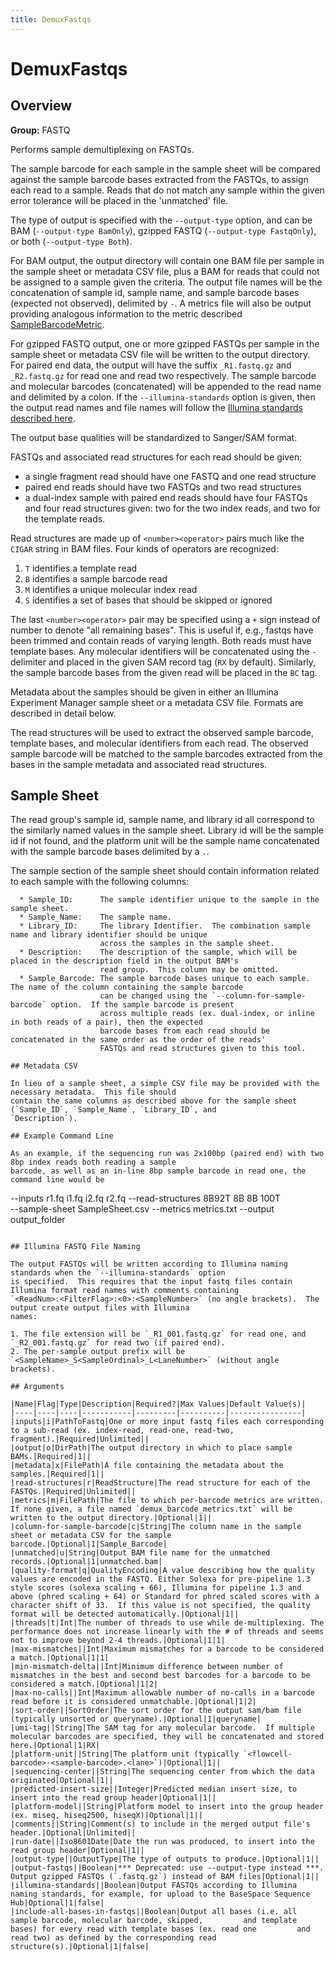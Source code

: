 ```yaml
---
title: DemuxFastqs
---
```


# DemuxFastqs

## Overview
**Group:** FASTQ

Performs sample demultiplexing on FASTQs.

The sample barcode for each sample in the sample sheet will be compared against the sample barcode bases extracted from
the FASTQs, to assign each read to a sample.  Reads that do not match any sample within the given error tolerance
will be placed in the 'unmatched' file.

The type of output is specified with the `--output-type` option, and can be BAM (`--output-type BamOnly`),
gzipped FASTQ (`--output-type FastqOnly`), or both (`--output-type Both`).

For BAM output, the output directory will contain one BAM file per sample in the sample sheet or metadata CSV file,
plus a BAM for reads that could not be assigned to a sample given the criteria.  The output file names will be the
concatenation of sample id, sample name, and sample barcode bases (expected not observed), delimited by `-`.  A
metrics file will also be output providing analogous information to the metric described
[SampleBarcodeMetric](http://fulcrumgenomics.github.io/fgbio/metrics/latest/#samplebarcodemetric).

For gzipped FASTQ output, one or more gzipped FASTQs per sample in the sample sheet or metadata CSV file will be
written to the output directory. For paired end data, the output will have the suffix `_R1.fastq.gz` and
`_R2.fastq.gz` for read one and read two respectively.  The sample barcode and molecular barcodes (concatenated)
will be appended to the read name and delimited by a colon.  If the `--illumina-standards` option is given, then
the output read names and file names will follow the
[Illumina standards described here](https://help.basespace.illumina.com/articles/tutorials/upload-data-using-web-uploader/).

The output base qualities will be standardized to Sanger/SAM format.

FASTQs and associated read structures for each read should be given:

- a single fragment read should have one FASTQ and one read structure
- paired end reads should have two FASTQs and two read structures
- a dual-index sample with paired end reads should have four FASTQs and four read structures given: two for the
  two index reads, and two for the template reads.

Read structures are made up of `<number><operator>` pairs much like the `CIGAR` string in BAM files. Four kinds of
operators are recognized:

1. `T` identifies a template read
2. `B` identifies a sample barcode read
3. `M` identifies a unique molecular index read
4. `S` identifies a set of bases that should be skipped or ignored

The last `<number><operator>` pair may be specified using a `+` sign instead of number to denote "all remaining
bases". This is useful if, e.g., fastqs have been trimmed and contain reads of varying length. Both reads must
have template bases.  Any molecular identifiers will be concatenated using
the `-` delimiter and placed in the given SAM record tag (`RX` by default).  Similarly, the sample barcode bases
from the given read will be placed in the `BC` tag.

Metadata about the samples should be given in either an Illumina Experiment Manager sample sheet or a metadata CSV
file.  Formats are described in detail below.

The read structures will be used to extract the observed sample barcode, template bases, and molecular identifiers
from each read.  The observed sample barcode will be matched to the sample barcodes extracted from the bases in
the sample metadata and associated read structures.

## Sample Sheet
The read group's sample id, sample name, and library id all correspond to the similarly named values in the
sample sheet.  Library id will be the sample id if not found, and the platform unit will be the sample name
concatenated with the sample barcode bases delimited by a `.`.

The sample section of the sample sheet should contain information related to each sample with the following columns:

```
  * Sample_ID:      The sample identifier unique to the sample in the sample sheet.
  * Sample_Name:    The sample name.
  * Library_ID:     The library Identifier.  The combination sample name and library identifier should be unique
                    across the samples in the sample sheet.
  * Description:    The description of the sample, which will be placed in the description field in the output BAM's
                    read group.  This column may be omitted.
  * Sample_Barcode: The sample barcode bases unique to each sample. The name of the column containing the sample barcode 
                    can be changed using the `--column-for-sample-barcode` option.  If the sample barcode is present 
                    across multiple reads (ex. dual-index, or inline in both reads of a pair), then the expected
                    barcode bases from each read should be concatenated in the same order as the order of the reads'
                    FASTQs and read structures given to this tool.

## Metadata CSV

In lieu of a sample sheet, a simple CSV file may be provided with the necessary metadata.  This file should
contain the same columns as described above for the sample sheet (`Sample_ID`, `Sample_Name`, `Library_ID`, and
`Description`).

## Example Command Line

As an example, if the sequencing run was 2x100bp (paired end) with two 8bp index reads both reading a sample
barcode, as well as an in-line 8bp sample barcode in read one, the command line would be

```
--inputs r1.fq i1.fq i2.fq r2.fq --read-structures 8B92T 8B 8B 100T \
    --sample-sheet SampleSheet.csv --metrics metrics.txt --output output_folder
```

## Illumina FASTQ File Naming

The output FASTQs will be written according to Illumina naming standards when the `--illumina-standards` option
is specified.  This requires that the input fastq files contain Illumina format read names with comments containing
`<ReadNum>:<FilterFlag>:<0>:<SampleNumber>` (no angle brackets).  The output create output files with Illumina
names:

1. The file extension will be `_R1_001.fastq.gz` for read one, and `_R2_001.fastq.gz` for read two (if paired end).
2. The per-sample output prefix will be `<SampleName>_S<SampleOrdinal>_L<LaneNumber>` (without angle brackets).

## Arguments

|Name|Flag|Type|Description|Required?|Max Values|Default Value(s)|
|----|----|----|-----------|---------|----------|----------------|
|inputs|i|PathToFastq|One or more input fastq files each corresponding to a sub-read (ex. index-read, read-one, read-two, fragment).|Required|Unlimited||
|output|o|DirPath|The output directory in which to place sample BAMs.|Required|1||
|metadata|x|FilePath|A file containing the metadata about the samples.|Required|1||
|read-structures|r|ReadStructure|The read structure for each of the FASTQs.|Required|Unlimited||
|metrics|m|FilePath|The file to which per-barcode metrics are written.  If none given, a file named `demux_barcode_metrics.txt` will be written to the output directory.|Optional|1||
|column-for-sample-barcode|c|String|The column name in the sample sheet or metadata CSV for the sample barcode.|Optional|1|Sample_Barcode|
|unmatched|u|String|Output BAM file name for the unmatched records.|Optional|1|unmatched.bam|
|quality-format|q|QualityEncoding|A value describing how the quality values are encoded in the FASTQ. Either Solexa for pre-pipeline 1.3 style scores (solexa scaling + 66), Illumina for pipeline 1.3 and above (phred scaling + 64) or Standard for phred scaled scores with a character shift of 33.  If this value is not specified, the quality format will be detected automatically.|Optional|1||
|threads|t|Int|The number of threads to use while de-multiplexing. The performance does not increase linearly with the # of threads and seems not to improve beyond 2-4 threads.|Optional|1|1|
|max-mismatches||Int|Maximum mismatches for a barcode to be considered a match.|Optional|1|1|
|min-mismatch-delta||Int|Minimum difference between number of mismatches in the best and second best barcodes for a barcode to be considered a match.|Optional|1|2|
|max-no-calls||Int|Maximum allowable number of no-calls in a barcode read before it is considered unmatchable.|Optional|1|2|
|sort-order||SortOrder|The sort order for the output sam/bam file (typically unsorted or queryname).|Optional|1|queryname|
|umi-tag||String|The SAM tag for any molecular barcode.  If multiple molecular barcodes are specified, they will be concatenated and stored here.|Optional|1|RX|
|platform-unit||String|The platform unit (typically `<flowcell-barcode>-<sample-barcode>.<lane>`)|Optional|1||
|sequencing-center||String|The sequencing center from which the data originated|Optional|1||
|predicted-insert-size||Integer|Predicted median insert size, to insert into the read group header|Optional|1||
|platform-model||String|Platform model to insert into the group header (ex. miseq, hiseq2500, hiseqX)|Optional|1||
|comments||String|Comment(s) to include in the merged output file's header.|Optional|Unlimited||
|run-date||Iso8601Date|Date the run was produced, to insert into the read group header|Optional|1||
|output-type||OutputType|The type of outputs to produce.|Optional|1||
|output-fastqs||Boolean|*** Deprecated: use --output-type instead ***. Output gzipped FASTQs (`.fastq.gz`) instead of BAM files|Optional|1||
|illumina-standards||Boolean|Output FASTQs according to Illumina naming standards, for example, for upload to the BaseSpace Sequence Hub|Optional|1|false|
|include-all-bases-in-fastqs||Boolean|Output all bases (i.e. all sample barcode, molecular barcode, skipped,         and template bases) for every read with template bases (ex. read one         and read two) as defined by the corresponding read structure(s).|Optional|1|false|

